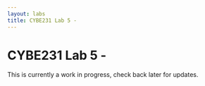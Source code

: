 ```yaml
---
layout: labs
title: CYBE231 Lab 5 - 
---
```

# CYBE231 Lab 5 - 

This is currently a work in progress, check back later for updates.

